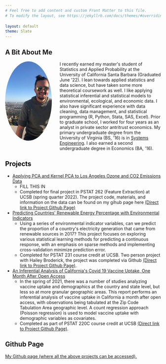 ```yaml
---
# Feel free to add content and custom Front Matter to this file.
# To modify the layout, see https://jekyllrb.com/docs/themes/#overriding-theme-defaults

layout: default
theme: Slate
---
```


<h2>A Bit About Me</h2>

<div style="width: 100%;">
 
 <div style="width: 30%; float: left;">
  <img src="Callum_Observatory.jpg" alt="Callum Weinberg" style="width: auto; height:256px; object-fit: cover; border-radius: 50%;">
 </div>
 
 <div style="margin-left: 35%;">
  <p> I recently earned my master's student of Statistics and Applied Probability at the University of California Santa Barbara (Graduated June '22). I lean  towards applied statistics and data science, but have taken some more theoretical coursework as well. I like applying statistical inferential and statistical models to environmental, ecological, and economic data. I also have significant experience with data cleaning, data management, and statistical programming (R, Python, Stata, SAS, Excel). Prior to graduate school, I worked for four years as an analyst in private sector antritrust economics. My primary undergraduate degree from the University of Virginia (BS, '16) is in <a href = "https://engineering.virginia.edu/departments/engineering-systems-and-environment/systems-engineering" target="_blank">Systems Engineering</a>. I also earned a second undergraduate degree in Economics (BA, '16).</p>
 </div>

</div>

<h2 style="color: black;">Projects</h2>
 <ul>
 
  <!-- Renewable Energy Prediction Project -->
  <li><a href="https://leoncw.github.io/CO2-Analysis-with-PCA-and-KPCA/PSTAT_262_FE_Final_Callum_Weinberg_Report.pdf" target="_blank">Applying PCA and Kernel PCA to Los Angeles Ozone and CO2 Emissions Data</a>
   <ul>
    <li> FILL THIS IN </li>
    <li> Completed for final project in PSTAT 262 (Feature Extraction) at UCSB (spring quarter 2022). The project code, materials, and information on the data can be found on my gihub page here <a href="https://github.com/leoncw/CO2-Analysis-with-PCA-and-KPCA" target="_blank">(Direct link to Project Github Page)</a> </li>
   </ul>
  </li>

  <!-- Renewable Energy Prediction Project -->
  <li><a href="https://leoncw.github.io/PSTAT231_Final/Final_Project_html_Broderick_Weinberg.html" target="_blank">Predicting Countries' Renewable Energy Percentage with Environmental Indicators</a>
    <ul>
      <li>Using a series of environmental indicator variables, can we predict the proportion of a country's electricity generation that came from renewable sources in 2017? This project focuses on exploring various statistical learning methods for predicting a continuous response, with an emphasis on sparse methods and implementing cross-validation minimize prediction error.</li>
      <li>Completed for PSTAT 231 course credit at UCSB. Two person project with Hailey Broderick, the project was completed via Github <a href="https://github.com/leoncw/PSTAT231_Final" target="_blank">(Direct link to Project Github Page)</a>.</li>
    </ul>  
  </li>
 
  <!-- Covid 19 Vaccination California Project -->
  <li><a href="https://leoncw.github.io/California-Covid-19-Vaccine-Analysis/220C_Final_Project%20Callum%20Weinberg.pdf" target="_blank">An Inferential Analysis of California's Covid 19 Vaccine Uptake, One Month After Open Access</a>
    <ul>
      <li>In the spring of 2021, there was a number of studies analyzing vaccine uptake and demographics at the country and state level, but less so at more granular geographic areas. This report performs an inferential analysis of vaccine uptake in California a month after open access, with observations being tabulated at the Zip Code Tabulation Area geographic level. A count regression approach (Poisson regression) is used to model vaccine uptake with demographic variables as covariates. </li>
      <li>Completed as part of PSTAT 220C course credit at UCSB <a href="https://github.com/leoncw/California-Covid-19-Vaccine-Analysis" target="_blank">(Direct link to Project Github Page)</a>.</li>
    </ul>  
  </li>
   
</ul> 


<h2>Github Page</h2>
<a href="https://github.com/leoncw/" target="_blank">My Github page (where all the above projects can be accessed).</a>
